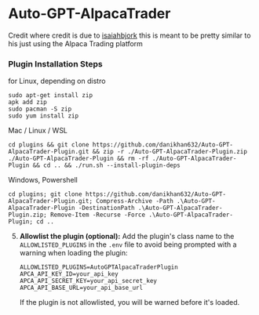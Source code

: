 # Auto-GPT-AlpacaTrader


Credit where credit is due to [isaiahbjork](https://github.com/isaiahbjork/Auto-GPT-MetaTrader-Plugin/) this is meant to be pretty similar to his just using the
Alpaca Trading platform

### Plugin Installation Steps

for Linux, depending on distro
```
sudo apt-get install zip
apk add zip
sudo pacman -S zip
sudo yum install zip
```
Mac / Linux / WSL
```
cd plugins && git clone https://github.com/danikhan632/Auto-GPT-AlpacaTrader-Plugin.git && zip -r ./Auto-GPT-AlpacaTrader-Plugin.zip ./Auto-GPT-AlpacaTrader-Plugin && rm -rf ./Auto-GPT-AlpacaTrader-Plugin && cd .. && ./run.sh --install-plugin-deps

```
Windows, Powershell
```
cd plugins; git clone https://github.com/danikhan632/Auto-GPT-AlpacaTrader-Plugin.git; Compress-Archive -Path .\Auto-GPT-AlpacaTrader-Plugin -DestinationPath .\Auto-GPT-AlpacaTrader-Plugin.zip; Remove-Item -Recurse -Force .\Auto-GPT-AlpacaTrader-Plugin; cd ..
```



5. **Allowlist the plugin (optional):**
   Add the plugin's class name to the `ALLOWLISTED_PLUGINS` in the `.env` file to avoid being prompted with a warning when loading the plugin:

   ``` shell
   ALLOWLISTED_PLUGINS=AutoGPTAlpacaTraderPlugin
   APCA_API_KEY_ID=your_api_key
   APCA_API_SECRET_KEY=your_api_secret_key
   APCA_API_BASE_URL=your_api_base_url
   ```

   If the plugin is not allowlisted, you will be warned before it's loaded.
